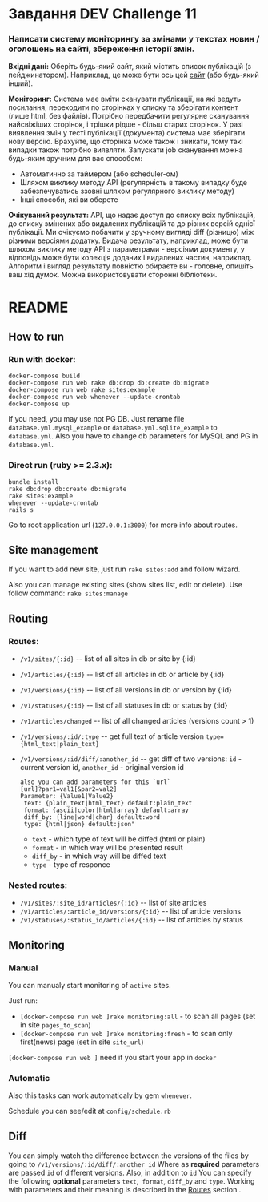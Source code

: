 # Завдання DEV Challenge 11

### Написати систему моніторингу за змінами у текстах новин / оголошень на сайті, збереження історії змін.

**Вхідні дані:** Оберіть будь-який сайт, який містить список публікацій (з пейджинатором).
Наприклад, це може бути ось цей [сайт](https://goo.gl/szTeTD) (або будь-який інший).

**Моніторинг:** Система має вміти сканувати публікації, на які ведуть посилання, переходити по
сторінках у списку та зберігати контент (лише html, без файлів).
Потрібно передбачити регулярне сканування найсвіжіших сторінок, і трішки рідше - більш
старих сторінок. У разі виявлення змін у тесті публікації (документа) система має зберігати нову
версію.
Врахуйте, що сторінка може також і зникати, тому такі випадки також потрібно виявляти.
Запускати job сканування можна будь-яким зручним для вас способом:
- Автоматично за таймером (або scheduler-ом)
- Шляхом виклику методу API (регулярність в такому випадку буде забезпечуватись
ззовні шляхом регулярного виклику методу)
- Інші способи, які ви оберете

**Очікуваний результат:** API, що надає доступ до списку всіх публікацій, до списку змінених або
видалених публікацій та до різних версій однієї публікації.
Ми очікуємо побачити у зручному вигляді diff (різницю) між різними версіями додатку. Видача
результату, наприклад, може бути шляхом виклику методу API з параметрами - версіями
документу, у відповідь може бути колекція доданих і видалених частин, наприклад. Алгоритм і
вигляд результату повністю обираєте ви - головне, опишіть ваш хід думок. Можна
використовувати сторонні бібліотеки.


# README

## How to run

### Run with docker:


    docker-compose build
    docker-compose run web rake db:drop db:create db:migrate
    docker-compose run web rake sites:example
    docker-compose run web whenever --update-crontab
    docker-compose up


If you need, you may use not PG DB. Just rename file `database.yml.mysql_example`
or `database.yml.sqlite_example` to `database.yml`.
Also you have to change db parameters for MySQL and PG in `database.yml`.

### Direct run (ruby >= 2.3.x):


    bundle install
    rake db:drop db:create db:migrate
    rake sites:example
    whenever --update-crontab
    rails s


Go to root application url (`127.0.0.1:3000`) for more info about routes.

## Site management

If you want to add new site, just run `rake sites:add` and follow wizard.

Also you can manage existing sites (show sites list, edit or delete). Use follow
command: `rake sites:manage`

## Routing

### Routes:
  - `/v1/sites/{:id}` -- list of all sites in db or site by {:id}
  - `/v1/articles/{:id}` -- list of all articles in db or article by {:id}
  - `/v1/versions/{:id}` -- list of all versions in db or version by {:id}
  - `/v1/statuses/{:id}` -- list of all statuses in db or status by {:id}
  - `/v1/articles/changed` -- list of all changed articles (versions count > 1)
  - `/v1/versions/:id/:type` -- get full text of article version `type={html_text|plain_text}`
  - `/v1/versions/:id/diff/:another_id` -- get diff of two versions: `id` - current version id, `another_id` - original version id

        also you can add parameters for this `url`
        [url]?par1=val1[&par2=val2]
        Parameter: {Value1|Value2}
         text: {plain_text|html_text} default:plain_text
         format: {ascii|color|html|array} default:array
         diff_by: {line|word|char} default:word
         type: {html|json} default:json"

     - `text` - which type of text will be diffed (html or plain)
     - `format` - in which way will be presented result
     - `diff_by` - in which way will be diffed text
     - `type` - type of responce

### Nested routes:
  - `/v1/sites/:site_id/articles/{:id}` -- list of site articles
  - `/v1/articles/:article_id/versions/{:id}` -- list of article versions
  - `/v1/statuses/:status_id/articles/{:id}` -- list of articles by status

## Monitoring

### Manual

You can manualy start monitoring of `active` sites.

Just run:
  - `[docker-compose run web ]rake monitoring:all` - to scan all pages (set in site `pages_to_scan`)
  - `[docker-compose run web ]rake monitoring:fresh` - to scan only first(news) page (set in site `site_url`)

`[docker-compose run web ]` need if you start your app in `docker`
### Automatic

Also this tasks can work automaticaly by gem `whenever`.

Schedule you can see/edit at `config/schedule.rb`

## Diff

You can simply watch the difference between the versions of the files by going to `/v1/versions/:id/diff/:another_id`
Where as **required** parameters are passed `id` of different versions. Also, in addition to `id`
You can specify the following **optional** parameters `text`,` format`, `diff_by` and `type`.
Working with parameters and their meaning is described in the [Routes](#routes) section .

